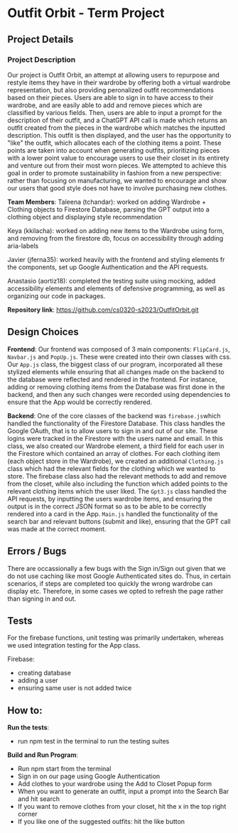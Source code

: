 # Outfit Orbit - Term Project
## Project Details 
### Project Description
Our project is Outfit Orbit, an attempt at allowing users to repurpose and restyle items they have in their wardrobe by offering both a virtual wardrobe representation, but also providing peronalized outfit recommendations based on their pieces. Users are able to sign in to have access to their wardrobe, and are easily able to add and remove pieces which are classified by various fields. Then, users are able to input a prompt for the description of their outfit, and a ChatGPT API call is made which returns an outfit created from the pieces in the wardrobe which matches the inputted description. This outfit is then displayed, and the user has the opportunity to "like" the outfit, which allocates each of the clothing items a point. These points are taken into account when generating outfits, prioritizing pieces with a lower point value to encourage users to use their closet in its entirety and venture out from their most worn pieces. 
We attempted to achieve this goal in order to promote sustainability in fashion from a new perspective: rather than focusing on manufacturing, we wanted to encourage and show our users that good style does not have to involve purchasing new clothes. 

**Team Members**: 
Taleena (tchandar): worked on adding Wardrobe + Clothing objects to Firestore Database, parsing the GPT output into a clothing object and displaying style recommendation 

Keya (kkilacha): worked on adding new items to the Wardrobe using form, and removing from the firestore db, focus on accessibility through adding aria-labels 

Javier (jferna35): worked heavily with the frontend and styling elements fr the components, set up Google Authentication and the API requests. 

Anastasio (aortiz18): completed the testing suite using mocking, added accessibility elements and elements of defensive programming, as well as organizing our code in packages. 

**Repository link**: https://github.com/cs0320-s2023/OutfitOrbit.git

## Design Choices 

**Frontend**: Our frontend was composed of 3 main components: `FlipCard.js`, `Navbar.js` and `PopUp.js`. These were created into their own classes with css. Our `App.js` class, the biggest class of our program, incorporated all these stylized elements while ensuring that all changes made on the backend to the database were reflected and rendered in the frontend. For instance, adding or removing clothing items from the Database was first done in the backend, and then any such changes were recorded using dependencies to ensure that the App would be correctly rendered. 

**Backend**: One of the core classes of the backend was `firebase.js`which handled the functionality of the Firestore Database. This class handles the Google OAuth, that is to allow users to sign in and out of our site. These logins were tracked in the Firestore with the users name and email. In this class, we also created our Wardrobe element, a third field for each user in the Firestore which contained an array of clothes. For each clothing item (each object store in the Wardrobe), we created an additional `Clothing.js` class which had the relevant fields for the clothing which we wanted to store. The firebase class also had the relevant methods to add and remove from the closet, while also including the function which added points to the relevant clothing items which the user liked. The `Gpt3.js` class handled the API requests, by inputting the users wardrobe items, and ensuring the output is in the correct JSON format so as to be able to be correctly rendered into a card in the App. `Main.js` handled the functionality of the search bar and relevant buttons (submit and like), ensuring that the GPT call was made at the correct moment. 

## Errors / Bugs 

There are occassionally a few bugs with the Sign in/Sign out given that we do not use caching like most Google Authenticated sites do. Thus, in certain scenarios, if steps are completed too quickly the wrong wardrobe can display etc. Therefore, in some cases we opted to refresh the page rather than signing in and out. 

## Tests 

For the firebase functions, unit testing was primarily undertaken, whereas we used integration testing for the App class. 

Firebase: 
- creating database
- adding a user 
- ensuring same user is not added twice

## How to: 

**Run the tests**: 
- run npm test in the terminal to run the testing suites

**Build and Run Program**: 
- Run npm start from the terminal 
- Sign in on our page using Google Authentication 
- Add clothes to your wardrobe using the Add to Closet Popup form 
- When you want to generate an outfit, input a prompt into the Search Bar and hit search 
- If you want to remove clothes from your closet, hit the x in the top right corner 
- If you like one of the suggested outfits: hit the like button 
